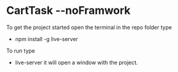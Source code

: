 # CartTask --noFramwork

To get the project started
open the terminal in the repo folder
type
- npm install -g live-server

To run type
- live-server
it will open a window with the project.
